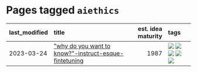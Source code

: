 # Pages tagged `aiethics`

|last_modified|title|est. idea maturity|tags
|:---|:---|---:|:---|
|2023-03-24|["why do you want to know?"-instruct-esque-fintetuning](../whydoyouwantoknow.md)|1987|[![](https://img.shields.io/badge/tag-aiethics-3b18a)](../tags/aiethics.md) [![](https://img.shields.io/badge/tag-alignment-752fd7)](../tags/alignment.md) [![](https://img.shields.io/badge/tag-dialogue-957448)](../tags/dialogue.md) [![](https://img.shields.io/badge/tag-models-e3be61)](../tags/models.md) [![](https://img.shields.io/badge/tag-wip-53417a)](../tags/wip.md)|